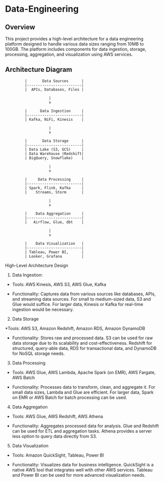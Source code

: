 # Data-Engineering

## Overview
This project provides a high-level architecture for a data engineering platform designed to handle various data sizes ranging from 10MB to 100GB. The platform includes components for data ingestion, storage, processing, aggregation, and visualization using AWS services.

## Architecture Diagram

             
             |       Data Sources      |
             |-------------------------|
             |  APIs, Databases, Files |
             
                        |
                        v
             
             |      Data Ingestion     |
             |-------------------------|
             | Kafka, NiFi, Kinesis    |
             
                        |
                        v
             
             |       Data Storage      |
             |-------------------------|
             | Data Lake (S3, GCS)     |
             | Data Warehouse (Redshift|
             | BigQuery, Snowflake)    |
             
                        |
                        v
            
             |     Data Processing     |
             |-------------------------|
             | Spark, Flink, Kafka     |
             |    Streams, Storm       |
             
                        |
                        v
             
             |    Data Aggregation     |
             |-------------------------|
             |   Airflow, Glue, dbt    |
             
                        |
                        v
             
             |    Data Visualization   |
             |-------------------------|
             | Tableau, Power BI,      |
             | Looker, Grafana         |
             


High-Level Architecture Design
             
1.	Data Ingestion:
   
*	Tools: AWS Kinesis, AWS S3, AWS Glue, Kafka

* Functionality: Captures data from various sources like databases, APIs, and streaming data sources. For small to medium-sized data, S3 and Glue would suffice. For larger data, Kinesis or Kafka for real-time ingestion would be necessary.

2.	Data Storage
   
*Tools: AWS S3, Amazon Redshift, Amazon RDS, Amazon DynamoDB

* Functionality: Stores raw and processed data. S3 can be used for raw data storage due to its scalability and cost-effectiveness. Redshift for structured, query-able data, RDS for transactional data, and DynamoDB for NoSQL storage needs.

3.	Data Processing
   
*	Tools: AWS Glue, AWS Lambda, Apache Spark (on EMR), AWS Fargate, AWS Batch

*	Functionality: Processes data to transform, clean, and aggregate it. For small data sizes, Lambda and Glue are efficient. For larger data, Spark on EMR or AWS Batch for batch processing can be used.

4.	Data Aggregation
   
*	Tools: AWS Glue, AWS Redshift, AWS Athena

*	Functionality: Aggregates processed data for analysis. Glue and Redshift can be used for ETL and aggregation tasks. Athena provides a server less option to query data directly from S3.

5.	Data Visualization
   
*	Tools: Amazon QuickSight, Tableau, Power BI

*	Functionality: Visualizes data for business intelligence. QuickSight is a native AWS tool that integrates well with other AWS services. Tableau and Power BI can be used for more advanced visualization needs.

